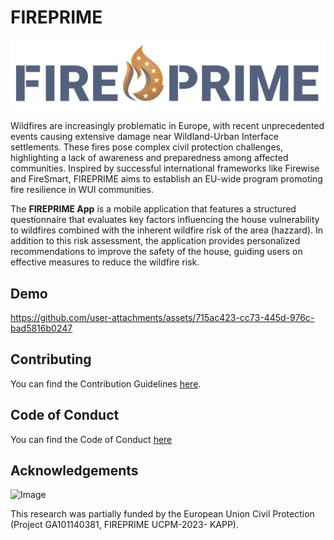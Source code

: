 # FIREPRIME
![](https://github.com/FIREPRIME-APP/.github/blob/main/media/FIREPRIME_Logo_A.png)

Wildfires are increasingly problematic in Europe, with recent unprecedented events causing extensive damage near Wildland-Urban Interface settlements. These fires pose complex civil protection challenges, highlighting a lack of awareness and preparedness among affected communities. Inspired by successful international frameworks like Firewise and FireSmart, FIREPRIME aims to establish an EU-wide program promoting fire resilience in WUI communities.

The **FIREPRIME App** is a mobile application that features a structured questionnaire that evaluates key factors influencing the house vulnerability to wildfires combined with the inherent wildfire risk of the area (hazzard). In addition to this risk assessment, the application provides personalized recommendations to improve the safety of the house, guiding users on effective measures to reduce the wildfire risk.


## Demo
https://github.com/user-attachments/assets/715ac423-cc73-445d-976c-bad5816b0247

## Contributing
You can find the Contribution Guidelines [here](https://github.com/MLS-Toobox/mls_toolbox/blob/main/CONTRIBUTING.md).

## Code of Conduct
You can find the Code of Conduct [here](https://github.com/MLSToolbox/.github/blob/main/CODE_OF_CONDUCT.md)

## Acknowledgements
![Image](https://github.com/user-attachments/assets/61c5c3a7-dd9e-4792-950a-33c1cda50c90)

This research was partially funded by the European Union Civil Protection (Project GA101140381, FIREPRIME UCPM-2023- KAPP).
